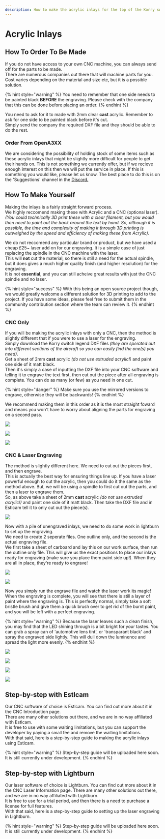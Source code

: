 ```yaml
---
description: How to make the acrylic inlays for the top of the Korry switch.
---
```


# Acrylic Inlays

## How To Order To Be Made

If you do not have access to your own CNC machine, you can always send off for the parts to be made.  
There are numerous companies out there that will machine parts for you. Cost varies depending on the material and size etc, but it is a possible solution.

{% hint style="warning" %}
You need to remember that one side needs to be painted black **BEFORE** the engraving. Please check with the company that this can be done before placing an order.
{% endhint %}

You need to ask for it to made with 2mm clear **cast** acrylic. Remember to ask for one side to be painted black before it's cut.  
Simply send the company the required DXF file and they should be able to do the rest.

### Order From OpenA3XX

We are considering the possibility of holding stock of some items such as these acrylic inlays that might be slightly more difficult for people to get their hands on. This is not something we currently offer, but if we recieve enough interest on this then we will put the service in place. If this is something you would like, please let us know. The best place to do this is on the 'Suggestions' channel in the [Discord.](https://discord.gg/55aufspsDs)

## How To Make Yourself

Making the inlays is a fairly straight forward process.  
We highly reccomend making these with Acrylic and a CNC \(optional laser\).  
_\(You could technically 3D print these with a clear filament, but you would then need to paint out the back around the text by hand. So, although it is possible, the time and complexity of making it through 3D printing is outweighed by the speed and efficiency of making these from Acrylic\)._

We do not reccomend any particular brand or product, but we have used a cheap £25~ laser add on for our engraving. It is a simple case of just replacing the spindle in the CNC machine with the laser.  
This will **not** cut the material, so there is still a need for the actual spindle, but it does gives a much higher quality finish \(and higher resolution\) for the engraving.  
It is not **essential**, and you can still acheive great results with just the CNC spindle and no laser.

{% hint style="success" %}
With this being an open source project though, we would greatly welcome a different solution for 3D printing to add to the project. If you have some ideas, please feel free to submit them in the community contribution section where the team can review it.
{% endhint %}

### CNC Only

If you will be making the acrylic inlays with only a CNC, then the method is slightly different that if you were to use a laser for the engraving.  
Simply download the Korry switch legend DXF files _\(they are sperated out into different sections of the aircraft so you can easily find the one\(s\) you need\)_.  
Get a sheet of 2mm **cast** acrylic _\(do not use extruded acrylic!\)_ and paint one side of it matt black.  
Then it's simply a case of inputting the DXF file into your CNC software and telling it to engrave the text first, then cut out the piece after all engraving is complete. You can do as many \(or few\) as you need in one cut.

{% hint style="danger" %}
Make sure you use the mirrored versions to engrave, otherwise they will be backwards!
{% endhint %}

We recommend making them in this order as it is the most straight foward and means you won't have to worry about aligning the parts for engraving on a second pass.

![](../.gitbook/assets/img_5422%20%281%29.jpg)

![](../.gitbook/assets/img_5425%20%281%29.jpg)

![](../.gitbook/assets/img_5426.jpeg)

### CNC & Laser Engraving

The method is slightly different here. We need to cut out the pieces first, and then engrave.  
This is actually the best way for ensuring things line up. If you have a laser powerful enough to cut the acrylic, then you could do it the same as the method above. But, we will be using a spindle to first cut out the parts, and then a laser to engrave them.  
So, as above take a sheet of 2mm **cast** acrylic _\(do not use extruded acrylic!\)_ and paint one side of it matt black. Then take the DXF file and in Estlcam tell it to only cut out the piece\(s\).

![](../.gitbook/assets/img_5449.jpg)

Now with a pile of unengraved inlays, we need to do some work in lightburn to set up the engraving.  
We need to create 2 seperate files. One outline only, and the second is the actual engraving file.  
We first take a sheet of carboard and lay this on our work surface, then run the outline only file. This will give us the exact positions to place our inlays ready for engraving \(make sure you place them paint side up!\). When they are all in place, they're ready to engrave!

![](../.gitbook/assets/img_5453.jpg)

![](../.gitbook/assets/img_5452.jpg)

Now you simply run the engrave file and watch the laser work its magic!  
When the engraving is complete, you will see that there is still a layer of paint where the engraving is. This is perfectly normal, simply take a soft bristle brush and give them a quick brush over to get rid of the burnt paint, and you will be left with a perfect engraving.

{% hint style="warning" %}
Because the laser leaves such a clean finish, you may find that the LED shining through is a bit bright for your tastes. You can grab a spray can of 'automotive lens tint', or 'transparant black' and spray the engraved side lightly. This will dull down the luminence and spread the light more evenly.
{% endhint %}

![](../.gitbook/assets/img_5460.jpg)

![](../.gitbook/assets/img_5458.jpg)

![](../.gitbook/assets/img_5464.jpg)

![](../.gitbook/assets/img_5462.jpg)

## Step-by-step with Estlcam

Our CNC software of choice is Estlcam. You can find out more about it in the CNC Introduction page.  
There are many other solutions out there, and we are in no way affiliated with Estlcam.  
It is free to use with some waiting limitations, but you can support the developer by paying a small fee and remove the waiting limitations.  
With that said, here is a step-by-step guide to making the acrylic inlays using Estlcam.

{% hint style="warning" %}
Step-by-step guide will be uploaded here soon. It is still currently under development.
{% endhint %}

## Step-by-step with Lightburn

Our laser software of choice is Lightburn. You can find out more about it in the CNC Laser Information page. There are many other solutions out there, and we are in no way affiliated with Lightburn.  
It is free to use for a trial period, and then there is a need to purchase a license for full features.  
With that said, here is a step-by-step guide to setting up the laser engraving in Lightburn.

{% hint style="warning" %}
Step-by-step guide will be uploaded here soon. It is still currently under development.
{% endhint %}

